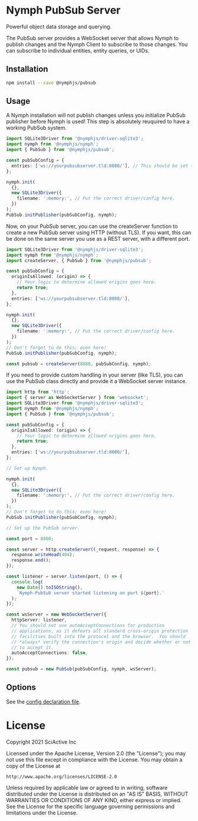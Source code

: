 # Nymph PubSub Server

Powerful object data storage and querying.

The PubSub server provides a WebSocket server that allows Nymph to publish changes and the Nymph Client to subscribe to those changes. You can subscribe to individual entities, entity queries, or UIDs.

## Installation

```sh
npm install --save @nymphjs/pubsub
```

## Usage

A Nymph installation will not publish changes unless you initialize PubSub publisher before Nymph is used! This step is absolutely reuquired to have a working PubSub system.

```ts
import SQLite3Driver from '@nymphjs/driver-sqlite3';
import nymph from '@nymphjs/nymph';
import { PubSub } from '@nymphjs/pubsub';

const pubSubConfig = {
  entries: ['ws://yourpubsubserver.tld:8080/'], // This should be set to your PubSub server URL(s).
};

nymph.init(
  {},
  new SQLite3Driver({
    filename: ':memory:', // Put the correct driver/config here.
  })
);
PubSub.initPublisher(pubSubConfig, nymph);
```

Now, on your PubSub server, you can use the createServer function to create a new PubSub server using HTTP (without TLS). If you want, this can be done on the same server you use as a REST server, with a different port.

```ts
import SQLite3Driver from '@nymphjs/driver-sqlite3';
import nymph from '@nymphjs/nymph';
import createServer, { PubSub } from '@nymphjs/pubsub';

const pubSubConfig = {
  originIsAllowed: (origin) => {
    // Your logic to determine allowed origins goes here.
    return true;
  },
  entries: ['ws://yourpubsubserver.tld:8080/'],
};

nymph.init(
  {},
  new SQLite3Driver({
    filename: ':memory:', // Put the correct driver/config here.
  })
);
// Don't forget to do this; even here!
PubSub.initPublisher(pubSubConfig, nymph);

const pubsub = createServer(8080, pubSubConfig, nymph);
```

If you need to provide custom handling in your server (like TLS), you can use the PubSub class directly and provide it a WebSocket server instance.

```ts
import http from 'http';
import { server as WebSocketServer } from 'websocket';
import SQLite3Driver from '@nymphjs/driver-sqlite3';
import nymph from '@nymphjs/nymph';
import { PubSub } from '@nymphjs/pubsub';

const pubSubConfig = {
  originIsAllowed: (origin) => {
    // Your logic to determine allowed origins goes here.
    return true;
  },
  entries: ['ws://yourpubsubserver.tld:8080/'],
};

// Set up Nymph.

nymph.init(
  {},
  new SQLite3Driver({
    filename: ':memory:', // Put the correct driver/config here.
  })
);
// Don't forget to do this; even here!
PubSub.initPublisher(pubSubConfig, nymph);

// Set up the PubSub server.

const port = 8080;

const server = http.createServer((_request, response) => {
  response.writeHead(404);
  response.end();
});

const listener = server.listen(port, () => {
  console.log(
    new Date().toISOString(),
    `Nymph-PubSub server started listening on port ${port}.`
  );
});

const wsServer = new WebSocketServer({
  httpServer: listener,
  // You should not use autoAcceptConnections for production
  // applications, as it defeats all standard cross-origin protection
  // facilities built into the protocol and the browser.  You should
  // *always* verify the connection's origin and decide whether or not
  // to accept it.
  autoAcceptConnections: false,
});

const pubsub = new PubSub(pubSubConfig, nymph, wsServer);
```

## Options

See the [config declaration file](src/conf/d.ts).

# License

Copyright 2021 SciActive Inc

Licensed under the Apache License, Version 2.0 (the "License");
you may not use this file except in compliance with the License.
You may obtain a copy of the License at

    http://www.apache.org/licenses/LICENSE-2.0

Unless required by applicable law or agreed to in writing, software
distributed under the License is distributed on an "AS IS" BASIS,
WITHOUT WARRANTIES OR CONDITIONS OF ANY KIND, either express or implied.
See the License for the specific language governing permissions and
limitations under the License.
